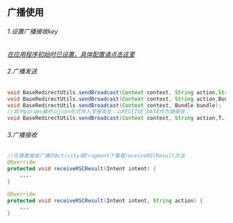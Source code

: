 广播使用
-----
###### 1.设置广播接收key
*[在应用程序初始时已设置，具体配置请点击这里](/docs/app_other_config.md)*
###### 2.广播发送
```java
void BaseRedirectUtils.sendBroadcast(Context context, String action,String permission, Bundle bundle);
void BaseRedirectUtils.sendBroadcast(Context context, String action,Bundle bundle);
void BaseRedirectUtils.sendBroadcast(Context context, Bundle bundle);
//其中params最终以json形式传入至接收处；以RECEIVE_DATA作为键接收；
void BaseRedirectUtils.sendBroadcast(Context context, String action,T... params);
```
###### 3.广播接收
```java
//在需要接收广播的Activity或Fragment下重载receiveRSCResult方法
@Override
protected void receiveRSCResult(Intent intent) {
    ....
}

@Override
protected void receiveRSCResult(Intent intent, String action) {
    ...
}
```